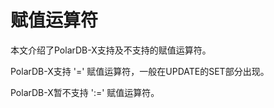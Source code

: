 赋值运算符 
==========================

本文介绍了PolarDB-X支持及不支持的赋值运算符。

PolarDB-X支持 '=' 赋值运算符，一般在UPDATE的SET部分出现。

PolarDB-X暂不支持 ':=' 赋值运算符。
